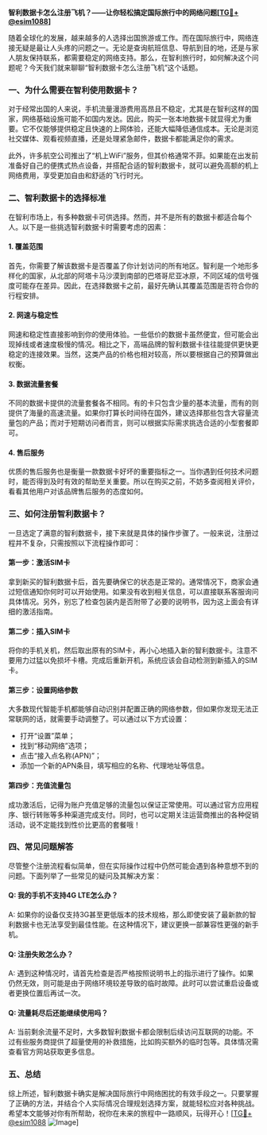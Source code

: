 **智利数据卡怎么注册飞机？——让你轻松搞定国际旅行中的网络问题[[TG💪+ @esim1088](https://t.me/s/esim1088)]**

随着全球化的发展，越来越多的人选择出国旅游或工作。而在国际旅行中，网络连接无疑是最让人头疼的问题之一。无论是查询航班信息、导航到目的地，还是与家人朋友保持联系，都需要稳定的网络支持。那么，在智利旅行时，如何解决这个问题呢？今天我们就来聊聊“智利数据卡怎么注册飞机”这个话题。

### 一、为什么需要在智利使用数据卡？

对于经常出国的人来说，手机流量漫游费用高昂且不稳定，尤其是在智利这样的国家，网络基础设施可能不如国内发达。因此，购买一张本地数据卡就显得尤为重要。它不仅能够提供稳定且快速的上网体验，还能大幅降低通信成本。无论是浏览社交媒体、观看视频直播，还是处理紧急邮件，数据卡都能满足你的需求。

此外，许多航空公司推出了“机上WiFi”服务，但其价格通常不菲。如果能在出发前准备好自己的便携式热点设备，并搭配合适的智利数据卡，就可以避免高额的机上网络费用，享受更加自由和舒适的飞行时光。

### 二、智利数据卡的选择标准

在智利市场上，有多种数据卡可供选择。然而，并不是所有的数据卡都适合每个人。以下是一些挑选智利数据卡时需要考虑的因素：

#### 1. 覆盖范围
首先，你需要了解该数据卡是否覆盖了你计划访问的所有地区。智利是一个地形多样化的国家，从北部的阿塔卡马沙漠到南部的巴塔哥尼亚冰原，不同区域的信号强度可能存在差异。因此，在选择数据卡之前，最好先确认其覆盖范围是否符合你的行程安排。

#### 2. 网速与稳定性
网速和稳定性直接影响到你的使用体验。一些低价的数据卡虽然便宜，但可能会出现掉线或者速度极慢的情况。相比之下，高端品牌的智利数据卡往往能提供更快更稳定的连接效果。当然，这类产品的价格也相对较高，所以要根据自己的预算做出权衡。

#### 3. 数据流量套餐
不同的数据卡提供的流量套餐各不相同。有的卡只包含少量的基本流量，而有的则提供了海量的高速流量。如果你打算长时间待在国外，建议选择那些包含大容量流量包的产品；而对于短期访问者而言，则可以根据实际需求挑选合适的小型套餐即可。

#### 4. 售后服务
优质的售后服务也是衡量一款数据卡好坏的重要指标之一。当你遇到任何技术问题时，能否得到及时有效的帮助至关重要。所以在购买之前，不妨多查阅相关评价，看看其他用户对该品牌售后服务的态度如何。

### 三、如何注册智利数据卡？

一旦选定了满意的智利数据卡，接下来就是具体的操作步骤了。一般来说，注册过程并不复杂，只需按照以下流程操作即可：

#### 第一步：激活SIM卡
拿到新买的智利数据卡后，首先要确保它的状态是正常的。通常情况下，商家会通过短信通知你何时可以开始使用。如果没有收到相关信息，可以直接联系客服询问具体情况。另外，别忘了检查包装内是否附带了必要的说明书，因为这上面会有详细的激活指南。

#### 第二步：插入SIM卡
将你的手机关机，然后取出原有的SIM卡，再小心地插入新的智利数据卡。注意不要用力过猛以免损坏卡槽。完成后重新开机，系统应该会自动检测到新插入的SIM卡。

#### 第三步：设置网络参数
大多数现代智能手机都能够自动识别并配置正确的网络参数，但如果你发现无法正常联网的话，就需要手动调整了。可以通过以下方式设置：
- 打开“设置”菜单；
- 找到“移动网络”选项；
- 点击“接入点名称(APN)”；
- 添加一个新的APN条目，填写相应的名称、代理地址等信息。

#### 第四步：充值流量包
成功激活后，记得为账户充值足够的流量包以保证正常使用。可以通过官方应用程序、银行转账等多种渠道完成支付。同时，也可以定期关注运营商推出的各种促销活动，说不定能找到性价比更高的套餐哦！

### 四、常见问题解答

尽管整个注册流程看似简单，但在实际操作过程中仍然可能会遇到各种意想不到的问题。下面列举了一些常见的疑问及其解决方案：

#### Q: 我的手机不支持4G LTE怎么办？
A: 如果你的设备仅支持3G甚至更低版本的技术规格，那么即使安装了最新款的智利数据卡也无法享受到最佳性能。在这种情况下，建议更换一部兼容性更强的新手机。

#### Q: 注册失败怎么办？
A: 遇到这种情况时，请首先检查是否严格按照说明书上的指示进行了操作。如果仍然无效，则可能是由于网络环境较差导致的临时故障。此时可以尝试重启设备或者更换位置后再试一次。

#### Q: 流量耗尽后还能继续使用吗？
A: 当前剩余流量不足时，大多数智利数据卡都会限制后续访问互联网的功能。不过有些服务商提供了超量使用的补救措施，比如购买额外的临时包等。具体情况需查看官方网站获取更多信息。

### 五、总结

综上所述，智利数据卡确实是解决国际旅行中网络困扰的有效手段之一。只要掌握了正确的方法，并结合个人实际情况合理规划选择方案，就能轻松应对各种挑战。希望本文能够对你有所帮助，祝你在未来的旅程中一路顺风，玩得开心！[[TG💪+ @esim1088](https://t.me/s/esim1088) ![Image](https://i.postimg.cc/4NQfJmqS/Snipaste-2025-05-13-00-14-12.png)]